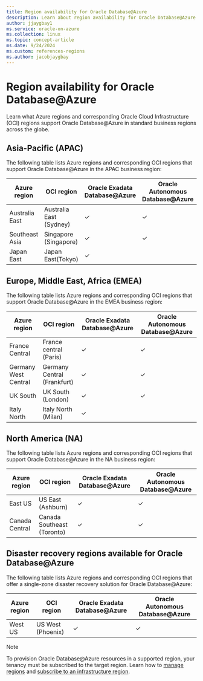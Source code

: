 ```yaml
---
title: Region availability for Oracle Database@Azure
description: Learn about region availability for Oracle Database@Azure.
author: jjaygbay1
ms.service: oracle-on-azure
ms.collection: linux
ms.topic: concept-article
ms.date: 9/24/2024
ms.custom: references-regions
ms.author: jacobjaygbay
---
```


# Region availability for Oracle Database@Azure

Learn what Azure regions and corresponding Oracle Cloud Infrastructure (OCI) regions support Oracle Database@Azure in standard business regions across the globe.

## Asia-Pacific (APAC)

The following table lists Azure regions and corresponding OCI regions that support Oracle Database@Azure in the APAC business region:

| Azure region   | OCI region  | Oracle Exadata Database@Azure | Oracle Autonomous Database@Azure |
|----------------|--------------------------|-------------------|-------------------|
| Australia East | Australia East (Sydney)  | ✓  |          ✓                      |
| Southeast Asia | Singapore (Singapore)  | ✓  |          ✓                      |
| Japan East     | Japan East(Tokyo)  | ✓  |                                 |

## Europe, Middle East, Africa (EMEA)

The following table lists Azure regions and corresponding OCI regions that support Oracle Database@Azure in the EMEA business region:

|Azure region |OCI region  | Oracle Exadata Database@Azure | Oracle Autonomous Database@Azure |
|------------|--|--------------------------|------------------------------|
| France Central       |France central (Paris) | ✓   | ✓ |
| Germany West Central |Germany Central (Frankfurt) |  ✓  | ✓ |
| UK South             | UK South (London)   | ✓   | ✓    |
| Italy North          | Italy North (Milan)   | ✓   |     |

## North America (NA)

The following table lists Azure regions and corresponding OCI regions that support Oracle Database@Azure in the NA business region:

| Azure region   | OCI region                 | Oracle Exadata Database@Azure                    | Oracle Autonomous Database@Azure                      |
| -------------- | -------------------|------------------------|------------------ |
| East US        | US East (Ashburn)          | ✓   | ✓  |
| Canada Central | Canada Southeast (Toronto) | ✓ |  ✓ |

## Disaster recovery regions available for Oracle Database@Azure

The following table lists Azure regions and corresponding OCI regions that offer a single-zone disaster recovery solution for Oracle Database@Azure:

| Azure region   | OCI region  | Oracle Exadata Database@Azure | Oracle Autonomous Database@Azure |
|----------------|--------------------------|-------------------|-------------------|
| West US | US West (Phoenix)  | ✓  |          ✓  |

> [!NOTE]
> To provision Oracle Database@Azure resources in a supported region, your tenancy must be subscribed to the target region. Learn how to [manage regions](https://docs.oracle.com/iaas/Content/Identity/regions/managingregions.htm#Managing_Regions) and [subscribe to an infrastructure region](https://docs.oracle.com/iaas/Content/Identity/regions/To_subscribe_to_an_infrastructure_region.htm#subscribe).
